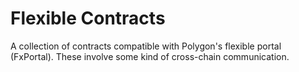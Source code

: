 # Flexible Contracts

A collection of contracts compatible with Polygon's flexible portal (FxPortal). These involve some kind of cross-chain communication.
